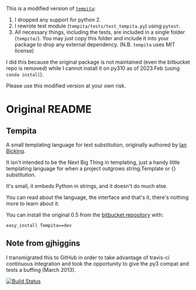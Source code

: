 This is a modified version of [`tempita`](https://github.com/agramfort/tempita):

1. I dropped any support for python 2.
2. I rewrote test module (`tempita/tests/test_tempita.py`) using `pytest`.
3. All necessary things, including the tests, are included in a single folder (`tempita/`). You may just copy this folder and include it into your package to drop any external dependency. (N.B. `tempita` uses MIT license)

I did this because the original package is not maintained (even the bitbucket repo is removed) while I cannot install it on py310 as of 2023 Feb (using `conda install`).

Please use this modified version at your own risk.


# Original README
Tempita
-------
A small templating language for text substitution, originally
authored by [Ian Bicking](https://bitbucket.org/ianb).

It isn't intended to be the Next Big Thing in templating, just a
handy little templating language for when a project outgrows
string.Template or {} substitution.

It's small, it embeds Python in strings, and it doesn't do much else.

You can read about the language, the interface and that's it, there's
nothing more to learn about it.

You can install the original 0.5 from the
[bitbucket repository](https://bitbucket.org/ianb/tempita) with:

    easy_install Tempita==dev

Note from gjhiggins
-------------------

I transmigrated this to GitHub in order to take advantage of travis-ci
continuous integration and took the opportunity to give the py3 compat
and tests a buffing (March 2013).

[![Build Status](https://travis-ci.org/gjhiggins/tempita.png?branch=master)](https://travis-ci.org/gjhiggins/tempita)